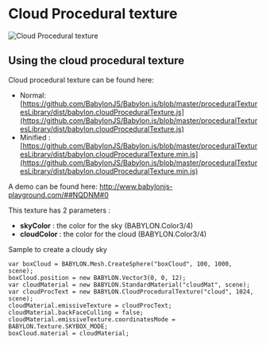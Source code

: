 # Cloud Procedural texture

![Cloud Procedural texture](/img/extensions/proceduraltextures/cloudpt.png)

## Using the cloud procedural texture

Cloud procedural texture can be found here: 
- Normal: [https://github.com/BabylonJS/Babylon.js/blob/master/proceduralTexturesLibrary/dist/babylon.cloudProceduralTexture.js](https://github.com/BabylonJS/Babylon.js/blob/master/proceduralTexturesLibrary/dist/babylon.cloudProceduralTexture.js)
- Minified : [https://github.com/BabylonJS/Babylon.js/blob/master/proceduralTexturesLibrary/dist/babylon.cloudProceduralTexture.min.js](https://github.com/BabylonJS/Babylon.js/blob/master/proceduralTexturesLibrary/dist/babylon.cloudProceduralTexture.min.js)

A demo can be found here: http://www.babylonjs-playground.com/##NQDNM#0

This texture has 2 parameters :
- **skyColor** : the color for the sky (BABYLON.Color3/4)
- **cloudColor** : the color for the cloud (BABYLON.Color3/4)

Sample to create a cloudy sky

```
var boxCloud = BABYLON.Mesh.CreateSphere("boxCloud", 100, 1000, scene);
boxCloud.position = new BABYLON.Vector3(0, 0, 12);
var cloudMaterial = new BABYLON.StandardMaterial("cloudMat", scene);
var cloudProcText = new BABYLON.CloudProceduralTexture("cloud", 1024, scene);
cloudMaterial.emissiveTexture = cloudProcText;
cloudMaterial.backFaceCulling = false;
cloudMaterial.emissiveTexture.coordinatesMode = BABYLON.Texture.SKYBOX_MODE;
boxCloud.material = cloudMaterial;
```



